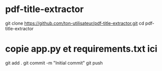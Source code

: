 # pdf-title-extractor
git clone https://github.com/ton-utilisateur/pdf-title-extractor.git
cd pdf-title-extractor
# copie app.py et requirements.txt ici
git add .
git commit -m "Initial commit"
git push
